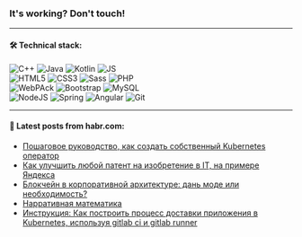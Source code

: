 ### It's working? Don't touch!

---

#### 🛠️ Technical stack:

![C++](https://img.shields.io/badge/C++-informational?logo=c%2B%2B&style=flat&logoColor=white&color=9C033A)
![Java](https://img.shields.io/badge/Java-informational?logo=java&style=flat&logoColor=white&color=007396)
![Kotlin](https://img.shields.io/badge/Kotlin-informational?logo=Kotlin&style=flat&logoColor=white&color=0095D5)
![JS](https://img.shields.io/badge/JS-informational?logo=javaScript&style=flat&logoColor=black&color=F7Df1E) <br>
![HTML5](https://img.shields.io/badge/HTML5-informational?logo=html5&style=flat&logoColor=white&color=E34F26)
![CSS3](https://img.shields.io/badge/CSS3-informational?logo=css3&style=flat&logoColor=white&color=157286)
![Sass](https://img.shields.io/badge/Saas-informational?logo=sass&style=flat&logoColor=white&color=hotpink)
![PHP](https://img.shields.io/badge/PHP-informational?logo=php&style=flat&logoColor=white&color=777BB4) <br>
![WebPAck](https://img.shields.io/badge/WebPack-informational?logo=webPack&style=flat&logoColor=white&color=FF6F00)
![Bootstrap](https://img.shields.io/badge/Bootstrap-informational?logo=Bootstrap&style=flat&logoColor=white&color=7952B3)
![MySQL](https://img.shields.io/badge/MySQL-informational?logo=MySQL&style=flat&logoColor=white&color=00f) <br>
![NodeJS](https://img.shields.io/badge/NodeJS-informational?logo=node.js&style=flat&logoColor=white&color=43853D)
![Spring](https://img.shields.io/badge/Spring-informational?logo=Spring&style=flat&logoColor=white&color=0A9EDC)
![Angular](https://img.shields.io/badge/Vue-informational?logo=vue.js&style=flat&logoColor=white&color=red)
![Git](https://img.shields.io/badge/Git-informational?logo=git&style=flat&logoColor=white&color=darkorange)

___

#### 💬 Latest posts from habr.com:

<!-- BLOG-POST-LIST:START -->
- [Пошаговое руководство, как создать собственный Kubernetes оператор](https://habr.com/ru/post/658451/?utm_source=habrahabr&utm_medium=rss&utm_campaign=658451)
- [Как улучшить любой патент на изобретение в IT, на примере Яндекса](https://habr.com/ru/post/658445/?utm_source=habrahabr&utm_medium=rss&utm_campaign=658445)
- [Блокчейн в корпоративной архитектуре: дань моде или необходимость?](https://habr.com/ru/post/658447/?utm_source=habrahabr&utm_medium=rss&utm_campaign=658447)
- [Нарративная математика](https://habr.com/ru/post/658443/?utm_source=habrahabr&utm_medium=rss&utm_campaign=658443)
- [Инструкция: Как построить процесс доставки приложения в Kubernetes, используя gitlab ci и gitlab runner](https://habr.com/ru/post/658427/?utm_source=habrahabr&utm_medium=rss&utm_campaign=658427)
<!-- BLOG-POST-LIST:END -->

